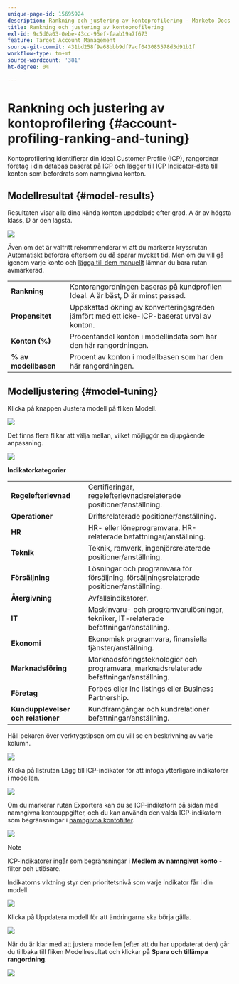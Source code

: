 ```yaml
---
unique-page-id: 15695924
description: Rankning och justering av kontoprofilering - Marketo Docs - produktdokumentation
title: Rankning och justering av kontoprofilering
exl-id: 9c5d0a03-0ebe-43cc-95ef-faab19a7f673
feature: Target Account Management
source-git-commit: 431bd258f9a68bbb9df7acf043085578d3d91b1f
workflow-type: tm+mt
source-wordcount: '381'
ht-degree: 0%

---
```


# Rankning och justering av kontoprofilering {#account-profiling-ranking-and-tuning}

Kontoprofilering identifierar din Ideal Customer Profile (ICP), rangordnar företag i din databas baserat på ICP och lägger till ICP Indicator-data till konton som befordrats som namngivna konton.

## Modellresultat {#model-results}

Resultaten visar alla dina kända konton uppdelade efter grad. A är av högsta klass, D är den lägsta.

![](assets/results.png)

Även om det är valfritt rekommenderar vi att du markerar kryssrutan Automatiskt befordra eftersom du då sparar mycket tid. Men om du vill gå igenom varje konto och [lägga till dem manuellt](/help/marketo/product-docs/target-account-management/target/named-accounts/discover-accounts.md#discover-crm-accounts) lämnar du bara rutan avmarkerad.

<table> 
 <tbody> 
  <tr> 
   <td><strong>Rankning</strong></td> 
   <td> 
    <div>
      Kontorangordningen baseras på kundprofilen Ideal. A är bäst, D är minst passad. 
    </div></td> 
  </tr> 
  <tr> 
   <td><strong>Propensitet</strong></td> 
   <td> 
    <div>
      Uppskattad ökning av konverteringsgraden jämfört med ett icke-ICP-baserat urval av konton. 
    </div></td> 
  </tr> 
  <tr> 
   <td><strong>Konton (%)</strong></td> 
   <td> 
    <div>
      Procentandel konton i modellindata som har den här rangordningen. 
    </div></td> 
  </tr> 
  <tr> 
   <td><strong>% av modellbasen</strong></td> 
   <td> 
    <div>
      Procent av konton i modellbasen som har den här rangordningen. 
    </div></td> 
  </tr> 
 </tbody> 
</table>

## Modelljustering {#model-tuning}

Klicka på knappen Justera modell på fliken Modell.

![](assets/two.png)

Det finns flera flikar att välja mellan, vilket möjliggör en djupgående anpassning.

![](assets/tuning-page.png)

**Indikatorkategorier**

<table> 
 <tbody> 
  <tr> 
   <td><strong>Regelefterlevnad</strong></td> 
   <td> 
    <div>
      Certifieringar, regelefterlevnadsrelaterade positioner/anställning. 
    </div></td> 
  </tr> 
  <tr> 
   <td><strong>Operationer</strong></td> 
   <td> 
    <div>
      Driftsrelaterade positioner/anställning. 
    </div></td> 
  </tr> 
  <tr> 
   <td><strong>HR</strong></td> 
   <td> 
    <div>
      HR- eller löneprogramvara, HR-relaterade befattningar/anställning.
    </div></td> 
  </tr> 
  <tr> 
   <td><strong>Teknik</strong></td> 
   <td> 
    <div>
      Teknik, ramverk, ingenjörsrelaterade positioner/anställning. 
    </div></td> 
  </tr> 
  <tr> 
   <td><strong>Försäljning</strong></td> 
   <td> 
    <div>
      Lösningar och programvara för försäljning, försäljningsrelaterade positioner/anställning. 
    </div></td> 
  </tr> 
  <tr> 
   <td><strong>Återgivning</strong></td> 
   <td> 
    <div>
      Avfallsindikatorer. 
    </div></td> 
  </tr> 
  <tr> 
   <td><strong>IT</strong></td> 
   <td> 
    <div>
      Maskinvaru- och programvarulösningar, tekniker, IT-relaterade befattningar/anställning.
    </div></td> 
  </tr> 
  <tr> 
   <td><strong>Ekonomi</strong></td> 
   <td> 
    <div>
      Ekonomisk programvara, finansiella tjänster/anställning. 
    </div></td> 
  </tr> 
  <tr> 
   <td><strong>Marknadsföring</strong></td> 
   <td> 
    <div>
      Marknadsföringsteknologier och programvara, marknadsrelaterade befattningar/anställning. 
    </div></td> 
  </tr> 
  <tr> 
   <td><strong>Företag</strong></td> 
   <td> 
    <div>
      Forbes eller Inc listings eller Business Partnership. 
    </div></td> 
  </tr> 
  <tr> 
   <td><strong>Kundupplevelser och relationer</strong></td> 
   <td> 
    <div>
      Kundframgångar och kundrelationer befattningar/anställning.
    </div></td> 
  </tr> 
 </tbody> 
</table>

Håll pekaren över verktygstipsen om du vill se en beskrivning av varje kolumn.

![](assets/tool-tip.png)

Klicka på listrutan Lägg till ICP-indikator för att infoga ytterligare indikatorer i modellen.

![](assets/add-icp.png)

Om du markerar rutan Exportera kan du se ICP-indikatorn på sidan med namngivna kontouppgifter, och du kan använda den valda ICP-indikatorn som begränsningar i [namngivna kontofilter](/help/marketo/product-docs/target-account-management/engage/account-filters.md).

![](assets/export.png)

>[!NOTE]
>
>ICP-indikatorer ingår som begränsningar i **Medlem av namngivet konto** - filter och utlösare.

Indikatorns viktning styr den prioritetsnivå som varje indikator får i din modell.

![](assets/weightage.png)

Klicka på Uppdatera modell för att ändringarna ska börja gälla.

![](assets/refresh-button.png)

När du är klar med att justera modellen (efter att du har uppdaterat den) går du tillbaka till fliken Modellresultat och klickar på **Spara och tillämpa rangordning**.

![](assets/ranks.png)
